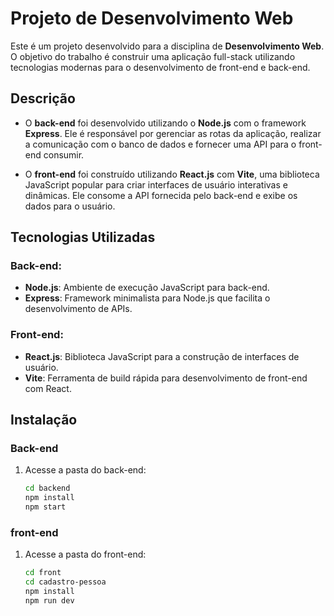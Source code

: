 # Projeto de Desenvolvimento Web

Este é um projeto desenvolvido para a disciplina de **Desenvolvimento Web**. O objetivo do trabalho é construir uma aplicação full-stack utilizando tecnologias modernas para o desenvolvimento de front-end e back-end.

## Descrição

- O **back-end** foi desenvolvido utilizando o **Node.js** com o framework **Express**. Ele é responsável por gerenciar as rotas da aplicação, realizar a comunicação com o banco de dados e fornecer uma API para o front-end consumir.
  
- O **front-end** foi construído utilizando **React.js** com **Vite**, uma biblioteca JavaScript popular para criar interfaces de usuário interativas e dinâmicas. Ele consome a API fornecida pelo back-end e exibe os dados para o usuário.

## Tecnologias Utilizadas

### Back-end:
- **Node.js**: Ambiente de execução JavaScript para back-end.
- **Express**: Framework minimalista para Node.js que facilita o desenvolvimento de APIs.

### Front-end:
- **React.js**: Biblioteca JavaScript para a construção de interfaces de usuário.
- **Vite**: Ferramenta de build rápida para desenvolvimento de front-end com React.

## Instalação

### Back-end
1. Acesse a pasta do back-end:
   ```bash
   cd backend
   npm install
   npm start

### front-end
1. Acesse a pasta do front-end:
   ```bash
   cd front
   cd cadastro-pessoa
   npm install
   npm run dev

